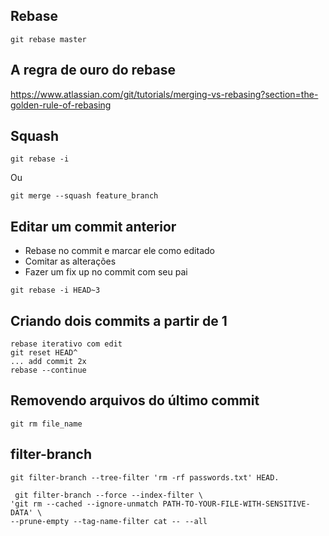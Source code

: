 Rebase
------

```
git rebase master

```

A regra de ouro do rebase
-------------------------

https://www.atlassian.com/git/tutorials/merging-vs-rebasing?section=the-golden-rule-of-rebasing

Squash
------

```
git rebase -i

```
Ou

```
git merge --squash feature_branch

```

Editar um commit anterior
-------------------------

- Rebase no commit e marcar ele como editado
- Comitar as alterações
- Fazer um fix up no commit com seu pai


```
git rebase -i HEAD~3

```

Criando dois commits a partir de 1
----------------------------------

```
rebase iterativo com edit
git reset HEAD^
... add commit 2x
rebase --continue
```


Removendo arquivos do último commit
-----------------------------------

```
git rm file_name

```

filter-branch
-------------

```
git filter-branch --tree-filter 'rm -rf passwords.txt' HEAD.

```

```
 git filter-branch --force --index-filter \
'git rm --cached --ignore-unmatch PATH-TO-YOUR-FILE-WITH-SENSITIVE-DATA' \
--prune-empty --tag-name-filter cat -- --all

```




